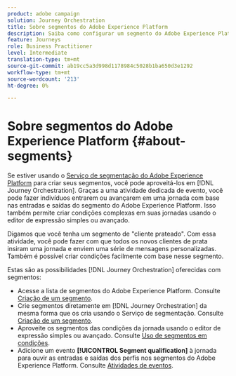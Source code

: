 ```yaml
---
product: adobe campaign
solution: Journey Orchestration
title: Sobre segmentos do Adobe Experience Platform
description: Saiba como configurar um segmento do Adobe Experience Platform
feature: Journeys
role: Business Practitioner
level: Intermediate
translation-type: tm+mt
source-git-commit: ab19cc5a3d998d1178984c5028b1ba650d3e1292
workflow-type: tm+mt
source-wordcount: '213'
ht-degree: 0%

---
```



# Sobre segmentos do Adobe Experience Platform {#about-segments}

Se estiver usando o [Serviço de segmentação do Adobe Experience Platform](https://docs.adobe.com/content/help/en/experience-platform/segmentation/home.html) para criar seus segmentos, você pode aproveitá-los em [!DNL Journey Orchestration]. Graças a uma atividade dedicada de evento, você pode fazer indivíduos entrarem ou avançarem em uma jornada com base nas entradas e saídas do segmento do Adobe Experience Platform. Isso também permite criar condições complexas em suas jornadas usando o editor de expressão simples ou avançado.

Digamos que você tenha um segmento de &quot;cliente prateado&quot;. Com essa atividade, você pode fazer com que todos os novos clientes de prata insiram uma jornada e enviem uma série de mensagens personalizadas. Também é possível criar condições facilmente com base nesse segmento.

Estas são as possibilidades [!DNL Journey Orchestration] oferecidas com segmentos:

* Acesse a lista de segmentos do Adobe Experience Platform. Consulte [Criação de um segmento](../segment/creating-a-segment.md).
* Crie segmentos diretamente em [!DNL Journey Orchestration] da mesma forma que os cria usando o Serviço de segmentação. Consulte [Criação de um segmento](../segment/creating-a-segment.md).
* Aproveite os segmentos das condições da jornada usando o editor de expressão simples ou avançado. Consulte [Uso de segmentos em condições](../segment/using-a-segment.md).
* Adicione um evento **[!UICONTROL Segment qualification]** à jornada para ouvir as entradas e saídas dos perfis nos segmentos do Adobe Experience Platform. Consulte [Atividades de eventos](../building-journeys/segment-qualification-events.md).
